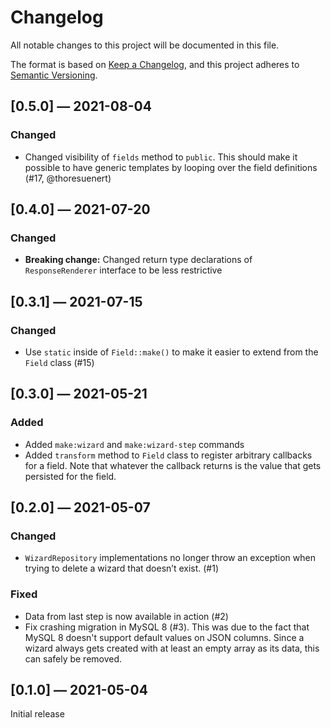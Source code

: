 # Changelog

All notable changes to this project will be documented in this file.

The format is based on [Keep a Changelog](https://keepachangelog.com/en/1.0.0/), 
and this project adheres to [Semantic Versioning](https://semver.org/spec/v2.0.0.html).

## [0.5.0] — 2021-08-04

### Changed

- Changed visibility of `fields` method to `public`. This should make it possible to have generic
  templates by looping over the field definitions (#17, @thoresuenert)

## [0.4.0] — 2021-07-20

### Changed

- **Breaking change:** Changed return type declarations of `ResponseRenderer` interface to be less restrictive

## [0.3.1] — 2021-07-15

### Changed

- Use `static` inside of `Field::make()` to make it easier to extend from the `Field` class (#15)

## [0.3.0] — 2021-05-21

### Added

- Added `make:wizard` and `make:wizard-step` commands
- Added `transform` method to `Field` class to register arbitrary callbacks for a field.
  Note that whatever the callback returns is the value that gets persisted for the field.

## [0.2.0] — 2021-05-07

### Changed

- `WizardRepository` implementations no longer throw an exception when trying to delete
  a wizard that doesn’t exist. (#1)

### Fixed

- Data from last step is now available in action (#2)
- Fix crashing migration in MySQL 8 (#3). This was due to the fact that MySQL 8 doesn't
  support default values on JSON columns. Since a wizard always gets created
  with at least an empty array as its data, this can safely be removed.

## [0.1.0] — 2021-05-04

Initial release
